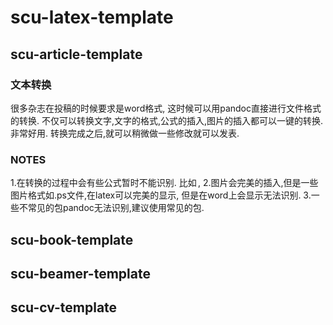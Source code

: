 # scu-latex-template

## scu-article-template

### 文本转换
很多杂志在投稿的时候要求是word格式,
这时候可以用pandoc直接进行文件格式的转换.
不仅可以转换文字,文字的格式,公式的插入,图片的插入都可以一键的转换.
非常好用.
转换完成之后,就可以稍微做一些修改就可以发表.

### NOTES
1.在转换的过程中会有些公式暂时不能识别.
比如$\,$,
2.图片会完美的插入,但是一些图片格式如.ps文件,在latex可以完美的显示,
但是在word上会显示无法识别.
3.一些不常见的包pandoc无法识别,建议使用常见的包.
## scu-book-template
## scu-beamer-template
## scu-cv-template
